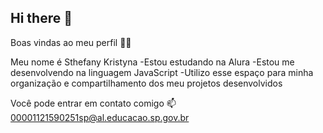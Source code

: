 ## Hi there 👋

Boas vindas ao meu perfil 💙💙

Meu nome é Sthefany Kristyna 
-Estou estudando na Alura
-Estou me desenvolvendo na linguagem JavaScript
-Utilizo esse espaço para minha organização e compartilhamento dos meu projetos desenvolvidos

Você pode entrar em contato comigo 📫
00001121590251sp@al.educacao.sp.gov.br
